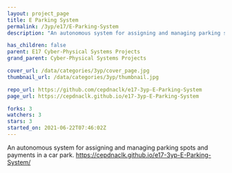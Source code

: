 ```yaml
---
layout: project_page
title: E Parking System
permalink: /3yp/e17/E-Parking-System
description: "An autonomous system for assigning and managing parking spots and payments in a car park. https://cepdnaclk.github.io/e17-3yp-E-Parking-System/"

has_children: false
parent: E17 Cyber-Physical Systems Projects
grand_parent: Cyber-Physical Systems Projects

cover_url: /data/categories/3yp/cover_page.jpg
thumbnail_url: /data/categories/3yp/thumbnail.jpg

repo_url: https://github.com/cepdnaclk/e17-3yp-E-Parking-System
page_url: https://cepdnaclk.github.io/e17-3yp-E-Parking-System

forks: 3
watchers: 3
stars: 3
started_on: 2021-06-22T07:46:02Z
---
```

An autonomous system for assigning and managing parking spots and payments in a car park. https://cepdnaclk.github.io/e17-3yp-E-Parking-System/

